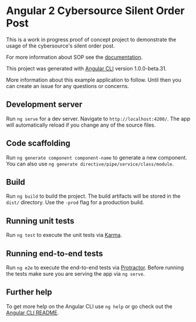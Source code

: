 # Angular 2 Cybersource Silent Order Post

This is a work in progress proof of concept project to demonstrate the usage of the cybersource's silent order post. 

For more information about SOP see the [documentation](https://www.cybersource.com/developers/getting_started/integration_methods/secure_acceptance_sop/).

This project was generated with [Angular CLI](https://github.com/angular/angular-cli) version 1.0.0-beta.31.

More information about this example application to follow. Until then you can create an issue for any questions or concerns.

## Development server
Run `ng serve` for a dev server. Navigate to `http://localhost:4200/`. The app will automatically reload if you change any of the source files.

## Code scaffolding

Run `ng generate component component-name` to generate a new component. You can also use `ng generate directive/pipe/service/class/module`.

## Build

Run `ng build` to build the project. The build artifacts will be stored in the `dist/` directory. Use the `-prod` flag for a production build.

## Running unit tests

Run `ng test` to execute the unit tests via [Karma](https://karma-runner.github.io).

## Running end-to-end tests

Run `ng e2e` to execute the end-to-end tests via [Protractor](http://www.protractortest.org/).
Before running the tests make sure you are serving the app via `ng serve`.

## Further help

To get more help on the Angular CLI use `ng help` or go check out the [Angular CLI README](https://github.com/angular/angular-cli/blob/master/README.md).
